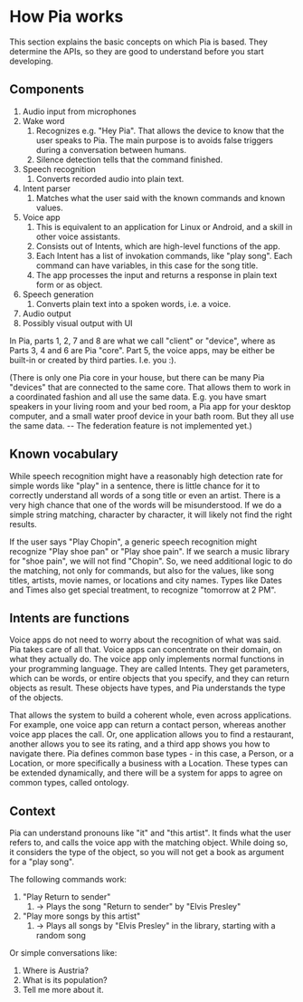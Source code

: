 # How Pia works

This section explains the basic concepts on which Pia is based. They determine the APIs, so they are good to understand before you start developing.

## Components

1. Audio input from microphones
2. Wake word
   1. Recognizes e.g. "Hey Pia". That allows the device to know that the user speaks to Pia. The main purpose is to avoids false triggers during a conversation between humans.
   2. Silence detection tells that the command finished.
3. Speech recognition
   1. Converts recorded audio into plain text.
4. Intent parser
   1. Matches what the user said with the known commands and known values.
5. Voice app
   1. This is equivalent to an application for Linux or Android, and a skill in other voice assistants.
   2. Consists out of Intents, which are high-level functions of the app.
   3. Each Intent has a list of invokation commands, like "play song". Each command can have variables, in this case for the song title.
   4.  The app processes the input and returns a response in plain text form or as object.
6. Speech generation
   1. Converts plain text into a spoken words, i.e. a voice.
7. Audio output
8. Possibly visual output with UI

In Pia, parts 1, 2, 7 and 8 are what we call "client" or "device", where as Parts 3, 4 and 6 are Pia "core". Part 5, the voice apps, may be either be built-in or created by third parties. I.e. you :\).

\(There is only one Pia core in your house, but there can be many Pia "devices" that are connected to the same core. That allows them to work in a coordinated fashion and all use the same data. E.g. you have smart speakers in your living room and your bed room, a Pia app for your desktop computer, and a small water proof device in your bath room. But they all use the same data. -- The federation feature is not implemented yet.\)

## Known vocabulary

While speech recognition might have a reasonably high detection rate for simple words like "play" in a sentence, there is little chance for it to correctly understand all words of a song title or even an artist. There is a very high chance that one of the words will be misunderstood. If we do a simple string matching, character by character, it will likely not find the right results.

If the user says "Play Chopin", a generic speech recognition might recognize "Play shoe pan" or "Play shoe pain". If we search a music library for "shoe pain", we will not find "Chopin". So, we need additional logic to do the matching, not only for commands, but also for the values, like song titles, artists, movie names, or locations and city names. Types like Dates and Times also get special treatment, to recognize "tomorrow at 2 PM".



## Intents are functions

Voice apps do not need to worry about the recognition of what was said. Pia takes care of all that. Voice apps can concentrate on their domain, on what they actually do. The voice app only implements normal functions in your programming language. They are called Intents. They get parameters, which can be words, or entire objects that you specify, and they can return objects as result. These objects have types, and Pia understands the type of the objects.

That allows the system to build a coherent whole, even across applications. For example, one voice app can return a contact person, whereas another voice app places the call. Or, one application allows you to find a restaurant, another allows you to see its rating, and a third app shows you how to navigate there. Pia defines common base types - in this case, a Person, or a Location, or more specifically a business with a Location. These types can be extended dynamically, and there will be a system for apps to agree on common types, called ontology.

## Context

Pia can understand pronouns like "it" and "this artist". It finds what the user refers to, and calls the voice app with the matching object. While doing so, it considers the type of the object, so you will not get a book as argument for a "play song".

The following commands work:

1. "Play Return to sender"
   1. -&gt; Plays the song "Return to sender" by "Elvis Presley"
2. "Play more songs by this artist"
   1. -&gt; Plays all songs by "Elvis Presley" in the library, starting with a random song

Or simple conversations like:

1. Where is Austria?
2. What is its population?
3. Tell me more about it.

## 



